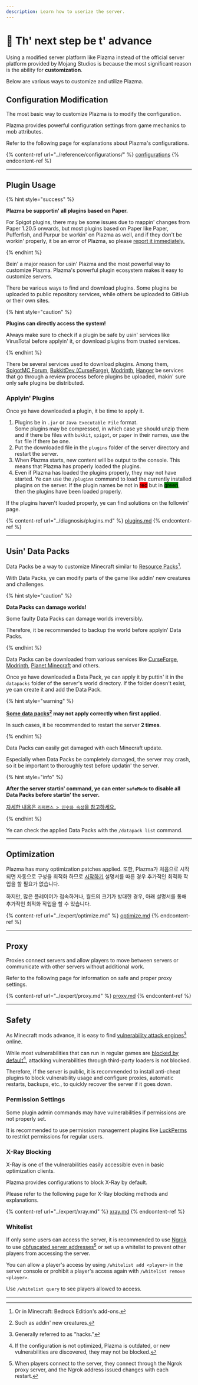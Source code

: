 ```yaml
---
description: Learn how to userize the server.
---
```


# 📶 Th' next step be t' advance

Using a modified server platform like Plazma instead of the official server platform provided by Mojang Studios
is because the most significant reason is the ability for **customization**.

Below are various ways to customize and utilize Plazma.

## Configuration Modification <a href="#id-1" id="id-1"></a>

The most basic way to customize Plazma is to modify the configuration.

Plazma provides powerful configuration settings from game mechanics to mob attributes.

Refer to the following page for explanations about Plazma's configurations.

{% content-ref url="../reference/configurations/" %}
[configurations](../reference/configurations/)
{% endcontent-ref %}

***

## Plugin Usage <a href="#id-2" id="id-2"></a>

{% hint style="success" %}

**Plazma be supportin' all plugins based on Paper.**

For Spigot plugins, there may be some issues due to mappin' changes from Paper 1.20.5 onwards,
but most plugins based on Paper like Paper, Pufferfish, and Purpur be workin' on Plazma as well,
and if they don't be workin' properly, it be an error of Plazma, so please [report it immediately.](../diagnosis/plugins.md)

{% endhint %}

Bein' a major reason for usin' Plazma and the most powerful way to customize Plazma.
Plazma's powerful plugin ecosystem makes it easy to customize servers.

There be various ways to find and download plugins. Some plugins be uploaded to public repository services, while others be uploaded to GitHub or their own
sites.

{% hint style="caution" %}

**Plugins can directly access the system!**

Always make sure to check if a plugin be safe by usin' services like VirusTotal before applyin' it,
or download plugins from trusted services.

{% endhint %}

There be several services used to download plugins. Among them, [SpigotMC Forum](https://www.spigotmc.org/resources/), [BukkitDev (CurseForge)](https://dev.bukkit.org/bukkit-plugins), [Modrinth](https://modrinth.com/plugins), [Hanger](https://hangar.papermc.io/) be services that go through a review process before plugins be uploaded, makin' sure only safe plugins be distributed.

### Applyin' Plugins <a href="#id-2.1" id="id-2.1"></a>

Once ye have downloaded a plugin, it be time to apply it.

1. Plugins be in `.jar` or `Java Executable File` format.\
   Some plugins may be compressed, in which case
   ye should unzip them and if there be files with `bukkit`, `spigot`, or `paper` in their names,
   use the `fat` file if there be one.
2. Put the downloaded file in the `plugins` folder of the server directory and restart the server.
3. When Plazma starts, new content will be output to the console.
   This means that Plazma has properly loaded the plugins.
4. Even if Plazma has loaded the plugins properly, they may not have started.
   Ye can use the `/plugins` command to load the currently installed plugins on the server.
   If the plugin names be not in <mark style="background-color:red;">red</mark>
   but in <mark style="background-color:green;">green</mark>, then the plugins have been loaded properly.

If the plugins haven't loaded properly, ye can find solutions on the followin' page.

{% content-ref url="../diagnosis/plugins.md" %}
[plugins.md](../diagnosis/plugins.md)
{% endcontent-ref %}

***

## Usin' Data Packs <a href="#id-3" id="id-3"></a>

Data Packs be a way to customize Minecraft similar to
[Resource Packs](#user-content-fn-1)[^1].

With Data Packs, ye can modify parts of the game like addin' new creatures and challenges.

{% hint style="caution" %}

**Data Packs can damage worlds!**

Some faulty Data Packs can damage worlds irreversibly.

Therefore, it be recommended to backup the world before applyin' Data Packs.

{% endhint %}

Data Packs can be downloaded from various services like [CurseForge](https://www.curseforge.com/minecraft/search?page=1\&pageSize=50\&sortBy=relevancy\&class=data-packs), [Modrinth](https://modrinth.com/datapacks), [Planet Minecraft](https://www.planetminecraft.com/data-packs/) and others.

Once ye have downloaded a Data Pack, ye can apply it by puttin' it in the `datapacks` folder of the server's world directory.
If the folder doesn't exist, ye can create it and add the Data Pack.

{% hint style="warning" %}

**[Some data packs](#user-content-fn-2)[^2] may not apply correctly when first applied.**

In such cases, it be recommended to restart the server **2 times**.

{% endhint %}

Data Packs can easily get damaged with each Minecraft update.

Especially when Data Packs be completely damaged, the server may crash,
so it be important to thoroughly test before updatin' the server.

{% hint style="info" %}

**After the server startin' command, ye can enter `safeMode` to disable all Data Packs before startin' the server.**

[자세한 내용은 `리퍼런스 > 인수와 속성`을 참고하세요.](../reference/arguments.md#safemode)

{% endhint %}

Ye can check the applied Data Packs with the `/datapack list` command.

***

## Optimization <a href="#id-4" id="id-4"></a>

Plazma has many optimization patches applied. 또한, Plazma가 처음으로 시작되면 자동으로
구성을 최적화 하므로 [시작하기](./README.md) 설명서를 따른 경우 추가적인 최적화 작업을 할 필요가 없습니다.

하지만, 많은 플레이어가 접속하거나, 월드의 크기가 방대한 경우,
아래 설명서를 통해 추가적인 최적화 작업을 할 수 있습니다.

{% content-ref url="../expert/optimize.md" %}
[optimize.md](../expert/optimize.md)
{% endcontent-ref %}

***

## Proxy <a href="#id-5" id="id-5"></a>

Proxies connect servers and allow players to move between servers or communicate with other servers without additional work.

Refer to the following page for information on safe and proper proxy settings.

{% content-ref url="../expert/proxy.md" %}
[proxy.md](../expert/proxy.md)
{% endcontent-ref %}

***

## Safety <a href="#id-5" id="id-5"></a>

As Minecraft mods advance, it is easy to find [vulnerability attack engines](#user-content-fn-3)[^3] online.

While most vulnerabilities that can run in regular games are [blocked by default](#user-content-fn-4)[^4],
attacking vulnerabilities through third-party loaders is not blocked.

Therefore, if the server is public, it is recommended to install anti-cheat plugins to block vulnerability usage and configure proxies, automatic restarts, backups, etc., to quickly recover the server if it goes down.

### Permission Settings <a href="#id-5.1" id="id-5.1"></a>

Some plugin admin commands may have vulnerabilities if permissions are not properly set.

It is recommended to use permission management plugins like [LuckPerms](https://luckperms.net/) to restrict permissions for regular users.

### X-Ray Blocking <a href="#id-5.2" id="id-5.2"></a>

X-Ray is one of the vulnerabilities easily accessible even in basic optimization clients.

Plazma provides configurations to block X-Ray by default.

Please refer to the following page for X-Ray blocking methods and explanations.

{% content-ref url="../expert/xray.md" %}
[xray.md](../expert/xray.md)
{% endcontent-ref %}

### Whitelist <a href="#id-5.3" id="id-5.3"></a>

If only some users can access the server, it is recommended to use [Ngrok](./README.md#id-6.2) to use [obfuscated server addresses](#user-content-fn-5)[^5] or set up a whitelist to prevent other players from accessing the server.

You can allow a player's access by using `/whitelist add <player>` in the server console or prohibit a player's access again with `/whitelist remove <player>`.

Use `/whitelist query` to see players allowed to access.

***

[^1]: Or in Minecraft: Bedrock Edition's add-ons.

[^2]: Such as addin' new creatures.

[^3]: Generally referred to as "hacks."

[^4]: If the configuration is not optimized, Plazma is outdated, or new vulnerabilities are discovered, they may not be blocked.

[^5]: When players connect to the server, they connect through the Ngrok proxy server, and the Ngrok address issued changes with each restart.
